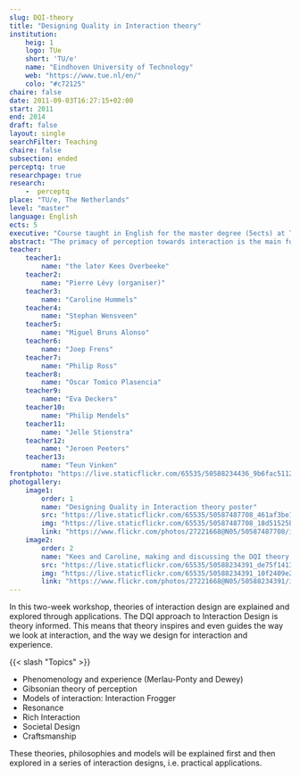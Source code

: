 ```yaml
---
slug: DQI-theory
title: "Designing Quality in Interaction theory"
institution:
    heig: 1
    logo: TUe
    short: 'TU/e'
    name: "Eindhoven University of Technology"
    web: "https://www.tue.nl/en/"
    colo: "#c72125"
chaire: false
date: 2011-09-03T16:27:15+02:00
start: 2011
end: 2014
draft: false
layout: single
searchFilter: Teaching
chaire: false
subsection: ended
perceptq: true
researchpage: true
research: 
    -  perceptq
place: "TU/e, The Netherlands"
level: "master"
language: English
ects: 5
executive: "Course taught in English for the master degree (5ects) at TU/e, The Netherlands by the later Kees Overbeeke, Philip Mendels, Jelle Stienstra, Jeroen Peeters, Teun Vinken, Pierre Lévy (organiser), Caroline Hummels, Stephan Wensveen, Miguel Bruns Alonso, Joep Frens, Philip Ross, Oscar Tomico Plasencia, and Eva Deckers."
abstract: "The primacy of perception towards interaction is the main focus of this workshop, proposing an approach to effectively taking it into consideration in the design process."
teacher:
    teacher1:
        name: "the later Kees Overbeeke"
    teacher2:
        name: "Pierre Lévy (organiser)"
    teacher3:
        name: "Caroline Hummels"
    teacher4:
        name: "Stephan Wensveen"
    teacher5:
        name: "Miguel Bruns Alonso"
    teacher6:
        name: "Joep Frens"
    teacher7:
        name: "Philip Ross"
    teacher8:
        name: "Oscar Tomico Plasencia"
    teacher9:
        name: "Eva Deckers"
    teacher10:
        name: "Philip Mendels"
    teacher11:
        name: "Jelle Stienstra"
    teacher12:
        name: "Jeroen Peeters"
    teacher13:
        name: "Teun Vinken"
frontphoto: "https://live.staticflickr.com/65535/50588234436_9b6fac5112.jpg"
photogallery:
    image1:
        order: 1
        name: "Designing Quality in Interaction theory poster"
        src: "https://live.staticflickr.com/65535/50587487708_461af3be1e_q.jpg"
        img: "https://live.staticflickr.com/65535/50587487708_18d51525b6_o.jpg"
        link: "https://www.flickr.com/photos/27221668@N05/50587487708/in/album-72157716601045922/"
    image2:
        order: 2
        name: "Kees and Caroline, making and discussing the DQI theory poster"
        src: "https://live.staticflickr.com/65535/50588234391_de75f14135_q.jpg"
        img: "https://live.staticflickr.com/65535/50588234391_10f2409e2f_o.jpg"
        link: "https://www.flickr.com/photos/27221668@N05/50588234391/in/album-72157716601045922/"
---
```

In this two-week workshop, theories of interaction design are explained and explored through applications. The DQI approach to Interaction Design is theory informed. This means that theory inspires and even guides the way we look at interaction, and the way we design for interaction and experience.

{{< slash "Topics" >}}
- Phenomenology and experience (Merlau-Ponty and Dewey)  
- Gibsonian theory of perception  
- Models of interaction: Interaction Frogger  
- Resonance  
- Rich Interaction  
- Societal Design  
- Craftsmanship

These theories, philosophies and models will be explained first and then  explored in a series of interaction designs, i.e. practical applications.
